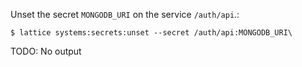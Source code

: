 Unset the secret `MONGODB_URI` on the service `/auth/api`.:

```
$ lattice systems:secrets:unset --secret /auth/api:MONGODB_URI\
```

TODO: No output
